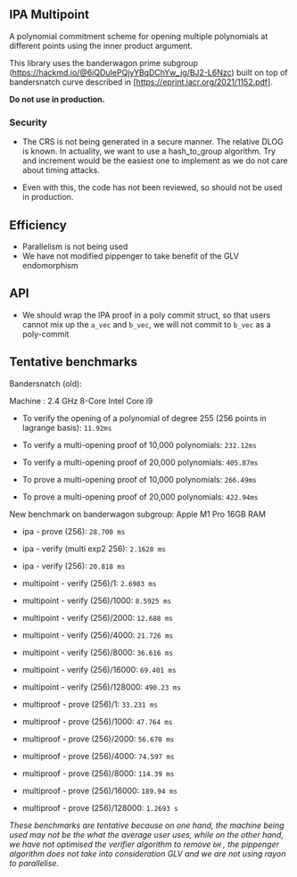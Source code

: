 ## IPA Multipoint

A polynomial commitment scheme for opening multiple polynomials at different points using the inner product argument.

This library uses the banderwagon prime subgroup (https://hackmd.io/@6iQDuIePQjyYBqDChYw_jg/BJ2-L6Nzc) built on top of bandersnatch curve described in [https://eprint.iacr.org/2021/1152.pdf].


**Do not use in production.**

### Security 

- The CRS is not being generated in a secure manner. The relative DLOG is known. In actuality, we want to use a hash_to_group algorithm. Try and increment would be the easiest one to implement as we do not care about timing attacks.

- Even with this, the code has not been reviewed, so should not be used in production.

## Efficiency

- Parallelism is not being used
- We have not modified pippenger to take benefit of the GLV endomorphism

## API

- We should wrap the IPA proof in a poly commit struct, so that users cannot mix up the `a_vec` and `b_vec`, we will not commit to `b_vec` as a poly-commit

## Tentative benchmarks

Bandersnatch (old):

Machine : 2.4 GHz 8-Core Intel Core i9

- To verify the opening of a polynomial of degree 255 (256 points in lagrange basis): `11.92ms`

- To verify a multi-opening proof of 10,000 polynomials: `232.12ms`

- To verify a multi-opening proof of 20,000 polynomials: `405.87ms`

- To prove a multi-opening proof of 10,000 polynomials: `266.49ms`

- To prove a multi-opening proof of 20,000 polynomials: `422.94ms`



New benchmark on banderwagon subgroup: Apple M1 Pro 16GB RAM

- ipa - prove (256): `28.700 ms`

- ipa - verify (multi exp2 256): `2.1628 ms`

- ipa - verify (256): `20.818 ms`

- multipoint - verify (256)/1: `2.6983 ms`

- multipoint - verify (256)/1000: `8.5925 ms`

- multipoint - verify (256)/2000: `12.688 ms`

- multipoint - verify (256)/4000: `21.726 ms`

- multipoint - verify (256)/8000: `36.616 ms`

- multipoint - verify (256)/16000: `69.401 ms`

- multipoint - verify (256)/128000: `490.23 ms`

- multiproof - prove (256)/1: `33.231 ms`

- multiproof - prove (256)/1000: `47.764 ms`

- multiproof - prove (256)/2000: `56.670 ms`

- multiproof - prove (256)/4000: `74.597 ms`

- multiproof - prove (256)/8000: `114.39 ms`

- multiproof - prove (256)/16000: `189.94 ms`

- multiproof - prove (256)/128000: `1.2693 s`



*These benchmarks are tentative because on one hand, the machine being used may not be the what the average user uses, while on the other hand, we have not optimised the verifier algorithm to remove `bH` , the pippenger algorithm does not take into consideration GLV and we are not using rayon to parallelise.*
